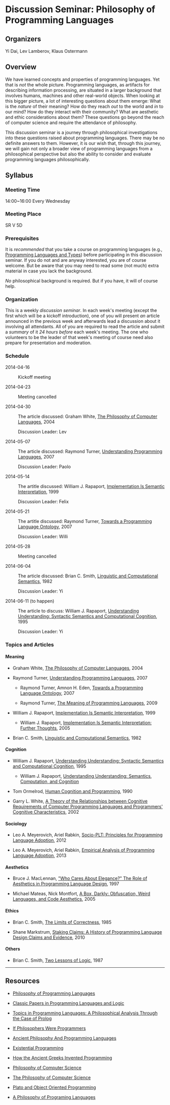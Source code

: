 # Discussion Seminar: Philosophy of Programming Languages

## Organizers

Yi Dai, Lev Lamberov, Klaus Ostermann

## Overview

We have learned concepts and properties of programming languages.  Yet that is
_not_ the whole picture.  Programming languages, as artifacts for describing
information processing, are situated in a larger background that involves
humans, machines and other real-world objects.  When looking at this bigger
picture, a lot of interesting questions about them emerge: What is the
_nature_ of their meaning?  How do they reach _out_ to the world and _in_ to
our mind?  How do they interact with their community?  What are aesthetic and
ethic considerations about them?  These questions go beyond the reach of
computer science and require the attendance of philosophy.

This discussion seminar is a journey through philosophical investigations into
these questions raised about programming languages.  There may be no definite
answers to them.  However, it is our wish that, through this journey, we will
gain not only a broader view of programming languages from a philosophical
perspective but also the ability to consider and evaluate programming
languages philosophically.

## Syllabus

### Meeting Time

14:00~16:00 Every Wednesday

### Meeting Place

SR V 5D

### Prerequisites

It is _recommended_ that you take a course on programming languages (e.g.,
[Programming Languages and
Types](http://www.uni-marburg.de/fb12/ps/teaching/ws13/plt)) before
participating in this discussion seminar.  If you do not and are anyway
interested, you are of course welcome.  But be aware that you may need to read
some (not much) extra material in case you lack the background.

_No_ philosophical background is required.  But if you have, it will of course
help.

### Organization

This is a weekly _discussion seminar_.  In each week's meeting (except the
first which will be a kickoff introduction), one of you will present _an_
article announced in the previous week and afterwards lead a discussion about
it involving all attendants.  All of you are required to read the article and
submit a _summary_ of it _24 hours before_ each week's meeting.  The one who
volunteers to be the leader of that week's meeting of course need also prepare
for presentation and moderation.

### Schedule

<dl>
<dt>2014-04-16</dt>
<dd><p>Kickoff meeting</p>
</dd>
<dt>2014-04-23</dt>
<dd><p>Meeting cancelled</p>
</dd>
<dt>2014-04-30</dt>
<dd><p>The article discussed: Graham White, <a href="Articles/Graham-White_ThePhilosophyOfComputerLanguages_2004.pdf">The Philosophy of Computer Languages</a>, 2004</p>
<p>Discussion Leader: Lev</p>
</dd>
<dt>2014-05-07</dt>
<dd><p>The article discussed: Raymond Turner, <a href="Articles/Raymond-Turner_UnderstandingProgrammingLanguages_2007.pdf">Understanding Programming Languages</a>, 2007</p>
<p>Discussion Leader: Paolo</p>
</dd>
<dt>2014-05-14</dt>
<dd><p>The artitle discussed: William J. Rapaport, <a href="Articles/Articles/William-J-Rapaport_ImplementationIsSemanticInterpretation_1999.pdf">Implementation Is Semantic Interpretation</a>, 1999</p>
<p>Discussion Leader: Felix</p>
</dd>
<dt>2014-05-21</dt>
<dd><p>The artitle discussed: Raymond Turner, <a href="Articles/Raymond-Turner_TowardsAProgrammingLanguageOntology_2007.pdf">Towards a Programming Language Ontology</a>, 2007</p>
<p>Discussion Leader: Willi</p>
</dd>
<dt>2014-05-28</dt>
<dd><p>Meeting cancelled</p>
</dd>
<dt>2014-06-04</dt>
<dd><p>The article discussed: Brian C. Smith, <a href="Articles/Brian-C-Smith_LinguisticAndComputationalSemantics.pdf_1982.pdf">Linguistic and Computational Semantics</a>, 1982</p>
<p>Discussion Leader: Yi</p>
</dd>
<dt>2014-06-11 (to happen)</dt>
<dd><p>The article to discuss: William J. Rapaport, <a href="Articles/William-J-Rapaport_UnderstandingUnderstanding_SyntacticSemanticsAndcomputationalCognition_1995.pdf">Understanding Understanding: Syntactic Semantics and Computational Cognition</a>, 1995</p>
<p>Discussion Leader: Yi</p>
</dd>
</dl>

### Topics and Articles

#### Meaning

-   Graham White, [The Philosophy of Computer
    Languages](Articles/Graham-White_ThePhilosophyOfComputerLanguages_2004.pdf),
    2004

-   Raymond Turner, [Understanding Programming
    Languages](Articles/Raymond-Turner_UnderstandingProgrammingLanguages_2007.pdf),
    2007

    -   Raymond Turner, Amnon H. Eden, [Towards a Programming Language
        Ontology](Articles/Raymond-Turner_TowardsAProgrammingLanguageOntology_2007.pdf),
        2007

    -   Raymond Turner, [The Meaning of Programming
        Languages](Articles/Raymond-Turner_TheMeaningOfProgrammingLanguages_2009.pdf),
        2009

-   William J. Rapaport, [Implementation Is Semantic
    Interpretation](Articles/William-J-Rapaport_ImplementationIsSemanticInterpretation_1999.pdf),
    1999

    -   William J. Rapaport, [Implementation Is Semantic Interpretation:
        Further
        Thoughts](Articles/William-J-Rapaport_ImplementationIsSemanticInterpretation-FurtherThoughts_2005.pdf),
        2005

-   Brian C. Smith, [Linguistic and Computational
    Semantics](Articles/Brian-C-Smith_LinguisticAndComputationalSemantics.pdf_1982.pdf),
    1982

#### Cognition

-   William J. Rapaport, [Understanding Understanding:
    Syntactic Semantics and Computational
    Cognition](Articles/William-J-Rapaport_UnderstandingUnderstanding_SyntacticSemanticsAndcomputationalCognition_1995.pdf),
    1995

    -   William J. Rapaport, [Understanding Understanding: Semantics,
        Computation, and
        Cognition](Articles/William-J-Rapaport_UnderstandingUnderstanding_SemanticsComputationAndCognition_1996.pdf)

-   Tom Ormelrod, [Human Cognition and
    Programming](https://www.cl.cam.ac.uk/teaching/1011/R201/ppig-book/ch1-4.pdf), 1990

-   Garry L. White, [A Theory of the Relationships between Cognitive
    Requirements of Computer Programming Languages and Programmers' Cognitive
    Characteristics](http://citeseerx.ist.psu.edu/viewdoc/download?doi=10.1.1.126.4257&rep=rep1&type=pdf),
    2002

#### Sociology

-   Leo A. Meyerovich, Ariel Rabkin, [Socio-PLT: Principles for Programming
    Language
    Adoption](http://www.cs.princeton.edu/~asrabkin/papers/onward12.pdf), 2012

-   Leo A. Meyerovich, Ariel Rabkin, [Empirical Analysis of Programming Language
    Adoption](http://www.eecs.berkeley.edu/~lmeyerov/projects/socioplt/papers/adoptquant.pdf),
    2013

#### Aesthetics

-   Bruce J. MacLennan, ["Who Cares About Elegance?" The Role of Aesthetics in
    Programming Language
    Design](http://citeseerx.ist.psu.edu/viewdoc/download?doi=10.1.1.52.7855&rep=rep1&type=pdf),
    1997

-   Michael Mateas, Nick Montfort, [A Box, Darkly: Obfuscation, Weird Languages,
    and Code
    Aesthetics](http://eprints.cscsarchive.org/144/1/10.1.1.94.3707.pdf), 2005

#### Ethics

-   Brian C. Smith, [The Limits of
    Correctness](Articles/Brian-C-Smith_TheLimitsOfCorrectness_1985.pdf),
    1985

-   Shane Markstrum, [Staking Claims: A History of Programming Language Design
    Claims and
    Evidence](http://ecs.victoria.ac.nz/foswiki/pub/Events/PLATEAU/2010Program/plateau10-markstrum.pdf),
    2010

#### Others

-   Brian C. Smith, [Two Lessons of
    Logic](Articles/Brian-C-Smith_TwoLessonsOfLogic_1987.pdf), 1987

------

## Resources

-   [Philosophy of Programming Languages](http://pcs.essex.ac.uk/pls.html)

-   [Classic Papers in Programming Languages and
    Logic](http://www.cs.cmu.edu/~crary/819-f09/)

-   [Topics in Programming Languages: A Philosophical Analysis Through the Case
    of
    Prolog](http://www.chartridgebooksoxford.com/index.php/current-titles?id=40)

-   [If Philosophers Were
    Programmers](http://developeronline.blogspot.de/2009/04/if-philosophers-were-programmers.html)

-   [Ancient Philosophy And Programming
    Languages](http://www.perlmonks.org/?node_id=349593)

-   [Existential Programming](http://www.existentialprogramming.com/)

-   [How the Ancient Greeks Invented
    Programming](http://www.infoq.com/presentations/Philosophy-Programming)

-   [Philosophy of Computer Science](http://pcs.essex.ac.uk/index.html)

-   [The Philosophy of Computer
    Science](http://plato.stanford.edu/entries/computer-science/)

-   [Plato and Object Oriented
    Programming](http://www.richardfarrar.com/plato-and-object-oriented-programming/)

-   [A Philosophy of Programing
    Languages](http://blog.mjburgess.co.uk/2013/05/a-philosophy-of-programing-languages.html)


